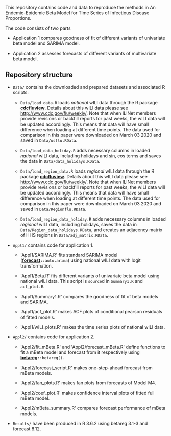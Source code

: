 

This repository contains code and data to reproduce the methods in 
An Endemic-Epidemic Beta Model for Time Series of Infectious Disease Proportions.

The code consists of two parts

* Application 1 compares goodness of fit of different variants of univariate beta model and SARIMA model. 

* Application 2 assesses forecasts of different variants of multivariate beta model. 


## Repository structure

* `Data/` contains the downloaded and prepared datasets and associated R scripts:

    * `Data/load_data.R` loads *national* wILI data through the R package [**cdcfluview**](https://CRAN.R-project.org/package=cdcfluview). Details about this wILI data please see http://www.cdc.gov/flu/weekly/. Note that when ILINet members provide revisions or backfill reports for past weeks, the wILI data will be updated accordingly. This means that data will have small difference when loading at different time points. The data used for comparison in this paper were downloaded on March 03 2020 and saved in `Data/usflu.RData`.

    * `Data/load_data_holiday.R` adds necessary columns in loaded *national* wILI data, including holidays and sin, cos terms and saves the data in `Data/data_holidays.RData`.
    
    * `Data/load_region_data.R` loads *regional* wILI data through the R package [**cdcfluview**](https://CRAN.R-project.org/package=cdcfluview). Details about this wILI data please see http://www.cdc.gov/flu/weekly/. Note that when ILINet members provide revisions or backfill reports for past weeks, the wILI data will be updated accordingly. This means that data will have small difference when loading at different time points. The data used for comparison in this paper were downloaded on March 03 2020 and saved in `Data/Regionflu.RData`.

    * `Data/load_region_data_holiday.R` adds necessary columns in loaded *regional* wILI data, including holidays, saves the data in `Data/Region_data_holidays.RData`, and creates an adjacency matrix of HHS regions in `Data/adj_matrix.RData`.
    
* `Appl1/` contains code for application 1.

    * 'Appl1/SARIMA.R' fits standard SARIMA model ([**forecast**](https://CRAN.R-project.org/package=forecast)`::auto.arima`) using national wILI data with logit transformation.

    * 'Appl1/Beta.R' fits different variants of univariate beta model using national wILI data. This script is `source`d in `Summary1.R` and `acf_plot.R`.

    * 'Appl1/Summary1.R' compares the goodness of fit of beta models and SARIMA.
   
    * 'Appl1/acf_plot.R' makes ACF plots of conditional pearson residuals of fitted models.
   
    * 'Appl1/wILI_plots.R' makes the time series plots of national wILI data.
    
* `Appl2/` contains code for application 2.

    * 'Appl2/fit_mBeta.R' and 'Appl2/forecast_mBeta.R' define functions to fit a mBeta model and forecast from it respectively using [**betareg**](https://CRAN.R-project.org/package=betareg)`::betareg()`.
    
    * 'Appl2/forecast_script.R' makes one-step-ahead forecast from mBeta models.
    
    * 'Appl2/fan_plots.R' makes fan plots from forecasts of Model M4.
    
    * 'Appl2/coef_plot.R' makes confidence interval plots of fitted full mBeta model.
    
    * 'Appl2/mBeta_summary.R' compares forecast performance of mBeta models.
    
* `Results/` have been produced in R 3.6.2 using betareg 3.1-3 and forecast 8.12.
